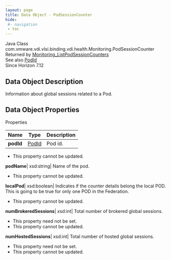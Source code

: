 ```yaml
---
layout: page
title: Data Object - PodSessionCounter
hide:
 #- navigation
 - toc
---
```






Java Class
    com.vmware.vdi.vlsi.binding.vdi.health.Monitoring.PodSessionCounter  
Returned by
     [Monitoring_ListPodSessionCounters](vdi.health.Monitoring.md#listPodSessionCounters)  
See also
     [PodId](vdi.entity.PodId.md)  
Since 
    Horizon 7.12

## Data Object Description 

Information about global sessions related to a Pod. 

## Data Object Properties

Properties

Name |  Type |  Description   
---|---|---  
**podId**| [PodId](vdi.entity.PodId.md)|  Pod id.   


* This property cannot be updated.

  
**podName**|  xsd:string|  Name of the pod.   


* This property cannot be updated.

  
**localPod**|  xsd:boolean|  Indicates if the counter details belong the local POD. This is going to be true for only one POD in the Federation.   


* This property cannot be updated.

  
**numBrokeredSessions**|  xsd:int|  Total number of brokered global sessions.   


* This property need not be set.
* This property cannot be updated.

  
**numHostedSessions**|  xsd:int|  Total number of hosted global sessions.   


* This property need not be set.
* This property cannot be updated.

  
  
  
   
  
  

